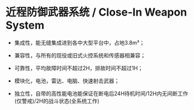 # 近程防御武器系统 / Close-In Weapon System

- 集成性，能无缝集成进到各中大型平台中，占地3.8m³；

- 兼容性，与所有的现役或旧式火控系统和传感器相兼容；

- 可靠性，平均故障时间不超过2H，排故时间不超过1H；

- 模块化，电池，雷达、电脑、快速射击武器；

- 独立性，自带的高性能电池能保证在断电后24H待机时间/12H内无间断工作(仅警戒)/2H的战斗状态(全系统工作)



